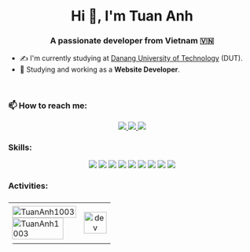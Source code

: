 <h1 align="center">Hi 👋, I'm Tuan Anh</h1>

<p align="center">
  <h3 align="center">A passionate developer from Vietnam 🇻🇳 </h3>
</p>

- ✍ I'm currently studying at [Danang University of Technology](https://dut.udn.vn/) (DUT).
- 🌱 Studying and working as a **Website Developer**.

<br />

### 📫 How to reach me:

<p align="center">
  <a href="https://www.facebook.com/buituananh.bta.99" alt="Facebook">
    <img src="https://img.icons8.com/fluent/38/000000/facebook-new.png" target="_blank" />
  </a> 
  <a href="https://github.com/TuanAnh1003" alt="Github">
    <img src="https://img.icons8.com/fluent/38/000000/github.png"/>
  </a> 
  <a href="mailto:anhaanh2003@gmail.com" alt="Email">
    <img src="https://img.icons8.com/color/38/null/gmail--v1.png"/>
  </a>
</p>

### Skills:
<p align="center"> 
  <img src="https://img.icons8.com/color/38/null/html-5--v1.png"/>
  <img src="https://img.icons8.com/color/38/null/css3.png"/>
  <img src="https://img.icons8.com/fluency/38/null/javascript.png"/>
  <img src="https://img.icons8.com/color/38/null/vue-js.png"/>
  <img src="https://img.icons8.com/color/38/null/nuxt-jc.png"/>
  <img src="https://img.icons8.com/fluency/38/null/c-sharp-logo.png"/>
  <img src="https://img.icons8.com/color/38/null/net-framework.png"/>
  <img src="https://img.icons8.com/color/38/000000/microsoft-sql-server.png"/>
  <img src="https://img.icons8.com/color/38/000000/git.png"/>
</p>

### Activities:

<table align="center" style="width:100%;border-radius:12px;display:flex;justify-content:space-between;flex-wrap:wrap;">
  <tr style="width:80%;">
    <td>
      <img src="https://github-readme-stats.vercel.app/api/top-langs/?username=TuanAnh1003&bg_color=FFFFFF00&text_color=179fa3&layout=compact&hide=CSS&langs_count=10" alt="TuanAnh1003" width="100%"/>
  </div>
  <div style="width:80%;">
      <img src="https://github-readme-stats.vercel.app/api?username=TuanAnh1003&show_icons=true&theme=radical&bg_color=FFFFFF00&text_color=179fa3&show_icons=true&count_private=true&include_all_commits=true" alt="TuanAnh1003" width="100%">
    </td>
    <td style="width:30%;">
      <p align="center"> 
        <img src="https://cdn.dribbble.com/users/1059583/screenshots/4171367/coding-freak.gif" alt="dev" width="100%"/>
      </p>
    </td>
  </tr>
</table>
